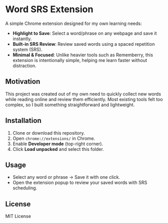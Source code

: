 # Word SRS Extension

A simple Chrome extension designed for my own learning needs:  
- **Highlight to Save**: Select a word/phrase on any webpage and save it instantly.  
- **Built-in SRS Review**: Review saved words using a spaced repetition system (SRS).  
- **Minimal & Focused**: Unlike heavier tools such as Rememberry, this extension is intentionally simple, helping me learn faster without distraction.  

## Motivation
This project was created out of my own need to quickly collect new words while reading online and review them efficiently. Most existing tools felt too complex, so I built something straightforward and lightweight.

## Installation
1. Clone or download this repository.  
2. Open `chrome://extensions/` in Chrome.  
3. Enable **Developer mode** (top-right corner).  
4. Click **Load unpacked** and select this folder.  

## Usage
- Select any word or phrase → Save it with one click.  
- Open the extension popup to review your saved words with SRS scheduling.  

## License
MIT License
